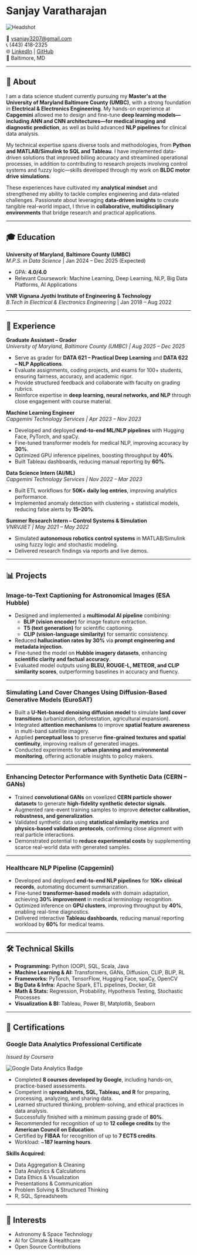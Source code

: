 # Sanjay Varatharajan

![Headshot](./UL66332_Headshot_Photo.jpg)

📧 [vsanjay3207@gmail.com](mailto:vsanjay3207@gmail.com)  
📞 (443) 418-2325  
🌐 [LinkedIn](https://www.linkedin.com/in/sanjay-varatharajan-a0a448171) | [GitHub](https://github.com/yourusername)  
📍 Baltimore, MD  

---

## 🙋 About
I am a data science student currently pursuing my **Master's at the University of Maryland Baltimore County (UMBC)**, with a strong foundation in **Electrical & Electronics Engineering**. My hands-on experience at **Capgemini** allowed me to design and fine-tune **deep learning models—including ANN and CNN architectures—for medical imaging and diagnostic prediction**, as well as build advanced **NLP pipelines** for clinical data analysis.  

My technical expertise spans diverse tools and methodologies, from **Python and MATLAB/Simulink to SQL and Tableau**. I have implemented data-driven solutions that improved billing accuracy and streamlined operational processes, in addition to contributing to research projects involving control systems and fuzzy logic—skills developed through my work on **BLDC motor drive simulations**.  

These experiences have cultivated my **analytical mindset** and strengthened my ability to tackle complex engineering and data-related challenges. Passionate about leveraging **data-driven insights** to create tangible real-world impact, I thrive in **collaborative, multidisciplinary environments** that bridge research and practical applications.  

---

## 🎓 Education
**University of Maryland, Baltimore County (UMBC)**  
*M.P.S. in Data Science* | Jan 2024 – Dec 2025 (Expected)  
- GPA: **4.0/4.0**  
- Relevant Coursework: Machine Learning, Deep Learning, NLP, Big Data Platforms, AI Applications  

**VNR Vignana Jyothi Institute of Engineering & Technology**  
*B.Tech in Electrical & Electronics Engineering* | Jan 2018 – Aug 2022  

---

## 💼 Experience
**Graduate Assistant – Grader**  
*University of Maryland, Baltimore County (UMBC) | Aug 2025 – Dec 2025*  
- Serve as grader for **DATA 621 – Practical Deep Learning** and **DATA 622 – NLP Applications**.  
- Evaluate assignments, coding projects, and exams for 100+ students, ensuring fairness, accuracy, and academic rigor.  
- Provide structured feedback and collaborate with faculty on grading rubrics.  
- Reinforce expertise in **deep learning, neural networks, and NLP** through close engagement with course material.  

**Machine Learning Engineer**  
*Capgemini Technology Services | Apr 2023 – Nov 2023*  
- Developed and deployed **end-to-end ML/NLP pipelines** with Hugging Face, PyTorch, and spaCy.  
- Fine-tuned transformer models for medical NLP, improving accuracy by **30%**.  
- Optimized GPU inference pipelines, boosting throughput by **40%**.  
- Built Tableau dashboards, reducing manual reporting by **60%**.  

**Data Science Intern (AI/ML)**  
*Capgemini Technology Services | Nov 2022 – Mar 2023*  
- Built ETL workflows for **50K+ daily log entries**, improving analytics performance.  
- Implemented anomaly detection with clustering + statistical models, reducing false alerts by **15–20%**.  

**Summer Research Intern – Control Systems & Simulation**  
*VNRVJIET | May 2021 – May 2022*  
- Simulated **autonomous robotics control systems** in MATLAB/Simulink using fuzzy logic and stochastic modeling.  
- Delivered research findings via reports and live demos.  

---

## 📊 Projects  

### **Image-to-Text Captioning for Astronomical Images (ESA Hubble)**
- Designed and implemented a **multimodal AI pipeline** combining:  
  - **BLIP (vision encoder)** for image feature extraction.  
  - **T5 (text generation)** for scientific captioning.  
  - **CLIP (vision-language similarity)** for semantic consistency.  
- Reduced **hallucination rates by 30%** via **prompt engineering and metadata injection**.  
- Fine-tuned the model on **Hubble imagery datasets**, enhancing **scientific clarity and factual accuracy**.  
- Evaluated model outputs using **BLEU, ROUGE-L, METEOR, and CLIP similarity scores**, outperforming baselines in accuracy and fluency.  

---

### **Simulating Land Cover Changes Using Diffusion-Based Generative Models (EuroSAT)**
- Built a **U-Net–based denoising diffusion model** to simulate **land cover transitions** (urbanization, deforestation, agricultural expansion).  
- Integrated **attention mechanisms** to improve **spatial feature awareness** in multi-band satellite imagery.  
- Applied **perceptual loss** to preserve **fine-grained textures and spatial continuity**, improving realism of generated images.  
- Conducted experiments for **urban planning and environmental monitoring**, offering actionable insights to policy makers.  

---

### **Enhancing Detector Performance with Synthetic Data (CERN – GANs)**
- Trained **convolutional GANs** on voxelized **CERN particle shower datasets** to generate **high-fidelity synthetic detector signals**.  
- Augmented rare-event training samples to improve **detector calibration, robustness, and generalization**.  
- Validated synthetic data using **statistical similarity metrics** and **physics-based validation protocols**, confirming close alignment with real particle interactions.  
- Demonstrated potential to **reduce experimental costs** by supplementing scarce real-world data with generated samples.  

---

### **Healthcare NLP Pipeline (Capgemini)**
- Developed and deployed **end-to-end NLP pipelines** for **10K+ clinical records**, automating document summarization.  
- Fine-tuned **transformer-based models** with domain adaptation, achieving **30% improvement** in medical terminology recognition.  
- Optimized inference on **GPU clusters**, improving throughput by **40%**, enabling real-time diagnostics.  
- Delivered interactive **Tableau dashboards**, reducing manual reporting workload by **60%** for medical teams.  

---

## 🛠️ Technical Skills
- **Programming:** Python (OOP), SQL, Scala, Java  
- **Machine Learning & AI:** Transformers, GANs, Diffusion, CLIP, BLIP, RL  
- **Frameworks:** PyTorch, TensorFlow, Hugging Face, spaCy, OpenCV  
- **Big Data & Infra:** Apache Spark, ETL pipelines, Docker, Git  
- **Math & Stats:** Regression, Probability, Hypothesis Testing, Stochastic Processes  
- **Visualization & BI:** Tableau, Power BI, Matplotlib, Seaborn  

---

## 📜 Certifications

### **Google Data Analytics Professional Certificate**  
*Issued by Coursera*  

![Google Data Analytics Badge](./google-data-analytics-badge.png)

- Completed **8 courses developed by Google**, including hands-on, practice-based assessments.  
- Competent in **spreadsheets, SQL, Tableau, and R** for preparing, processing, analyzing, and sharing data.  
- Learned structured thinking, problem-solving, and ethical practices in data analysis.  
- Successfully finished with a minimum passing grade of **80%**.  
- Recommended for recognition of up to **12 college credits** by the **American Council on Education**.  
- Certified by **FIBAA** for recognition of up to **7 ECTS credits**.  
- Workload: ~**187 learning hours**.  

**Skills Acquired:**  
- Data Aggregation & Cleaning  
- Data Analytics & Calculations  
- Data Ethics & Visualization  
- Presentations & Communication  
- Problem Solving & Structured Thinking  
- R, SQL, Spreadsheets  

---

## 🌟 Interests
- Astronomy & Space Technology  
- AI for Climate & Healthcare  
- Open Source Contributions  
